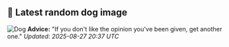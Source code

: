 ## 🐶 Latest random dog image
![Dog](https://images.dog.ceo/breeds/sheepdog-english/n02105641_5980.jpg)
**Advice:** "If you don't like the opinion you've been given, get another one."
*Updated: 2025-08-27 20:37 UTC*
